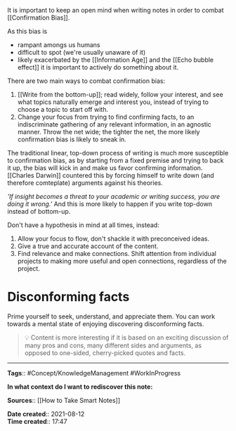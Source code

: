 It is important to keep an open mind when writing notes in order to combat [[Confirmation Bias]]. 


As this bias is 
- rampant amongs us humans
- difficult to spot (we're usually unaware of it)
- likely exacerbated by the [[Information Age]] and the [[Echo bubble effect]]
it is important to actively do something about it.

There are two main ways to combat confirmation bias:
1. [[Write from the bottom-up]]; read widely, follow your interest, and see what topics naturally emerge and interest you, instead of trying to choose a topic to start off with.
2. Change your focus from trying to find confirming facts, to an indiscriminate gathering of any relevant information, in an agnostic manner. Throw the net wide; the tighter the net, the more likely confirmation bias is likely to sneak in.


The traditional linear, top-down process of writing is much more susceptible to confirmation bias, as by starting from a fixed premise and trying to back it up, the bias will kick in and make us favor confirming information.
[[Charles Darwin]] countered this by forcing himself to write down (and therefore comteplate) arguments against his theories. 

*'If insight becomes a threat to your academic or writing success, you are doing it wrong.'*
And this is more likely to happen if you write top-down instead of bottom-up.

Don't have a hypothesis in mind at all times, instead:
1) Allow your focus to flow, don't shackle it with preconceived ideas.
2) Give a true and accurate account of the content.
3) Find relevance and make connections. Shift attention from individual projects to making more useful and open connections, regardless of the project.


# Disconforming facts
Prime yourself to seek, understand, and appreciate them. You can work towards a mental state of enjoying discovering disconforming facts.

> 💡 Content is more interesting if it is based on an exciting discussion of many pros and cons, many different sides and arguments, as opposed to one-sided, cherry-picked quotes and facts. 



---
**Tags**:: #Concept/KnowledgeManagement #WorkInProgress 

**In what context do I want to rediscover this note:**

**Sources**::
[[How to Take Smart Notes]]

**Date created**:: 2021-08-12  
**Time created**:: 17:47